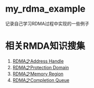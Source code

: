 # my_rdma_example

记录自己学习RDMA过程中实现的一些例子



# 相关RMDA知识搜集
1. [RDMA之Address Handle](https://zhuanlan.zhihu.com/p/163552044)
2. [RDMA之Protection Domain](https://zhuanlan.zhihu.com/p/159493100)
3. [RDMA之Memory Region](https://zhuanlan.zhihu.com/p/156975042)
4. [RDMA之Completion Queue](https://zhuanlan.zhihu.com/p/259650980)
